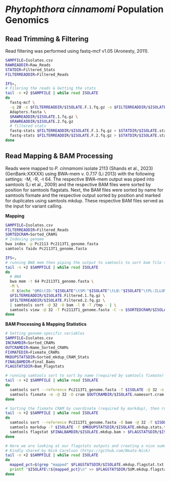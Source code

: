 # _Phytophthora cinnamomi_ Population Genomics

## Read Trimming & Filtering

Read filtering was performed using fastq-mcf v1.05 (Aronesty, 2011). 

``` bash
SAMPFILE=Isolates.csv
RAWREADDIR=Raw_Reads
STATDIR=Filtered_Stats
FILTERREADDIR=Filtered_Reads

IFS=,
# Filering the reads & Getting the stats
tail -n +2 $SAMPFILE | while read ISOLATE
do
  fastq-mcf \
  -q 20 -o $FILTERREADDIR/$ISOLATE.F.1.fq.gz -o $FILTERREADDIR/$ISOLATE.F.2.fq.gz \
  Adapters.fasta \
  $RAWREADDIR/$ISOLATE.1.fq.gz \
  $RAWREADDIR/$ISOLATE.2.fq.gz
  # filtered stats
  fastq-stats $FILTERREADDIR/$ISOLATE.F.1.fq.gz > $STATDIR/$ISOLATE.stats.1.txt
  fastq-stats $FILTERREADDIR/$ISOLATE.F.2.fq.gz > $STATDIR/$ISOLATE.stats.2.txt
done
```

## Read Mapping & BAM Processing

Reads were mapped to _P. cinnamomi_ isolate 2113 (Shands et al., 2023) (GenBank:XXXXX) using BWA-mem v. 0.7.17 (Li 2013) with the following settings: -M, -R, -t 64. The respective BWA-mem output was piped into samtools (Li et al., 2009) and the respective BAM files were sorted by position for samtools flagstats. Next, the BAM files were sorted by name for samtools fixmate and the respective output sorted by position and marked for duplicates using samtools mkdup. These respective BAM files served as the input for variant calling. 


**Mapping**
``` bash
SAMPFILE=Isolates.csv
FILTERREADDIR=Filtered_Reads
SORTEDCRAM=Sorted_CRAMs
# Indexing genome
bwa index -p Pc2113 Pc2113T1_genome.fasta
samtools faidx Pc2113T1_genome.fasta

IFS=,
# running BWA mem then piping the output to samtools to sort bam file then convert that to a cram file
tail -n +2 $SAMPFILE | while read ISOLATE
do
  # BWA
  bwa mem -t 64 Pc2113T1_genome.fasta \
  -M \
  -R $(echo "@RG\tID:"$ISOLATE"\tSM:"$ISOLATE"\tLB:"$ISOLATE"\tPL:ILLUMINA") \
  $FILTERREADDIR/$ISOLATE.Filtered.1.fq.gz \
  $FILTERREADDIR/$ISOLATE.Filtered.2.fq.gz \
  | samtools sort -@ 32 -O bam -l 0 -T /tmp - | \
  samtools view -@ 32 -T Pc2113T1_genome.fasta -C -o $SORTEDCRAM/$ISOLATE.sort.cram -
done
```

**BAM Processing & Mapping Statistics**

``` bash
# Setting genome-specific variables
SAMPFILE=Isolates.csv
INCRAMDIR=Sorted_CRAMs
OUTCRAMDIR=Name_Sorted_CRAMs
FIXMATEDIR=Fixmate_CRAMs
MKDUPSTATSDIR=Sorted_mkdup_CRAM_Stats
FINALBAMDIR=Final_Bams
FLAGSTATSDIR=Bam_Flagstats

# running samtools sort to sort by name (required by samtools fixmate) and then running samtools fixmate
tail -n +2 $SAMPFILE | while read ISOLATE
do
  samtools sort --reference Pc2113T1_genome.fasta -T $ISOLATE -@ 32 -n $INCRAMDIR/$ISOLATE.sort.cram -o $OUTCRAMDIR/$ISOLATE.namesort.cram
  samtools fixmate -m -@ 32 -O cram $OUTCRAMDIR/$ISOLATE.namesort.cram $FIXMATEDIR/$ISOLATE.namesort.fixmate.cram
done

# Sorting the fixmate CRAM by coordinate (required by markdup), then running samtools markdup, then generating flagstats
tail -n +2 $SAMPFILE | while read ISOLATE
do
  samtools sort --reference Pc2113T1_genome.fasta -O bam -@ 32 -T $ISOLATE $FIXMATEDIR/$ISOLATE.namesort.fixmate.cram | \
  samtools markdup -T $ISOLATE -f $MKDUPSTATSDIR/$ISOLATE.mkdup.stats.txt - $FINALBAMDIR/$ISOLATE.mkdup.bam
  samtools flagstat $FINALBAMDIR/$ISOLATE.mkdup.bam > $FLAGSTATSDIR/$ISOLATE.mkdup.flagstat.txt
done

# Here we are looking at our flagstats outputs and creating a nice summary file with all samples and the % Mapped
# Kindly shared by Nick Carelson (https://github.com/Neato-Nick)
tail -n +2 $SAMPFILE | while read ISOLATE
do
  mapped_pct=$(grep "mapped" $FLAGSTATSDIR/$ISOLATE.mkdup.flagstat.txt | awk -F "[(|%]" '{print $2}' | head -n 1)
  printf "$ISOLATE\t${mapped_pct}\n" >> $FLAGSTATSDIR/SUM.mkdup.flagstat.txt
done
```


